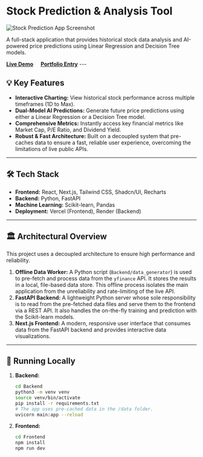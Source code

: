 # Stock Prediction & Analysis Tool

![Stock Prediction App Screenshot](https://i.ibb.co/L5r64H0/image-00b703.jpg)

A full-stack application that provides historical stock data analysis and AI-powered price predictions using Linear Regression and Decision Tree models.

[**Live Demo**](#) &nbsp;&nbsp;&nbsp;
[**Portfolio Entry**](#) ---

## 💡 Key Features

* **Interactive Charting:** View historical stock performance across multiple timeframes (1D to Max).
* **Dual-Model AI Predictions:** Generate future price predictions using either a Linear Regression or a Decision Tree model.
* **Comprehensive Metrics:** Instantly access key financial metrics like Market Cap, P/E Ratio, and Dividend Yield.
* **Robust & Fast Architecture:** Built on a decoupled system that pre-caches data to ensure a fast, reliable user experience, overcoming the limitations of live public APIs.

---

## 🛠️ Tech Stack

* **Frontend:** React, Next.js, Tailwind CSS, Shadcn/UI, Recharts
* **Backend:** Python, FastAPI
* **Machine Learning:** Scikit-learn, Pandas
* **Deployment:** Vercel (Frontend), Render (Backend)

---

## 🏛️ Architectural Overview

This project uses a decoupled architecture to ensure high performance and reliability.

1.  **Offline Data Worker:** A Python script (`Backend/data_generator`) is used to pre-fetch and process data from the `yfinance` API. It stores the results in a local, file-based data store. This offline process isolates the main application from the unreliability and rate-limiting of the live API.
2.  **FastAPI Backend:** A lightweight Python server whose sole responsibility is to read from the pre-fetched data files and serve them to the frontend via a REST API. It also handles the on-the-fly training and prediction with the Scikit-learn models.
3.  **Next.js Frontend:** A modern, responsive user interface that consumes data from the FastAPI backend and provides interactive data visualizations.

---

## 🚀 Running Locally

1.  **Backend:**
    ```bash
    cd Backend
    python3 -m venv venv
    source venv/bin/activate
    pip install -r requirements.txt
    # The app uses pre-cached data in the /data folder.
    uvicorn main:app --reload
    ```
2.  **Frontend:**
    ```bash
    cd Frontend
    npm install
    npm run dev
    ```
